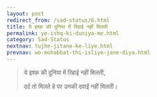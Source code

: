 ```yaml
---
layout: post
redirect_from: /sad-status/6.html
title: ये इश्क़ की दुनिया में रिहाई नहीं मिलती
permalink: ye-ishq-ki-duniya-me.html
category: Sad-Status
nextnav: tujhe-jitane-ke-liye.html
prevnav: wo-mohabbat-thi-isliye-jane-diya.html
---
```

>ये इश्क़ की दुनिया में रिहाई नहीं मिलती,
>
> दर्द तो मिलते हे पर उनकी दवाई नहीं मिलती। 